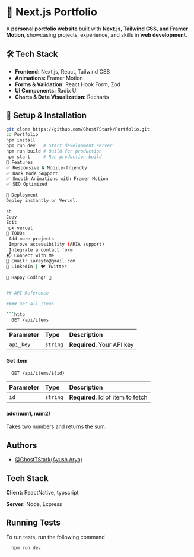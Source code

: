 # 🚀 Next.js Portfolio

A **personal portfolio website** built with **Next.js, Tailwind CSS, and Framer Motion**, showcasing projects, experience, and skills in **web development**.

## 🛠 Tech Stack

- **Frontend:** Next.js, React, Tailwind CSS
- **Animations:** Framer Motion
- **Forms & Validation:** React Hook Form, Zod
- **UI Components:** Radix UI
- **Charts & Data Visualization:** Recharts

## 🔧 Setup & Installation

````sh
git clone https://github.com/GhostTStark/Portfolio.git
cd Portfolio
npm install
npm run dev   # Start development server
npm run build # Build for production
npm start     # Run production build
🎨 Features
✅ Responsive & Mobile-friendly
✅ Dark Mode Support
✅ Smooth Animations with Framer Motion
✅ SEO Optimized

🚀 Deployment
Deploy instantly on Vercel:

sh
Copy
Edit
npx vercel
📌 TODOs
 Add more projects
 Improve accessibility (ARIA support)
 Integrate a contact form
📬 Connect with Me
📧 Email: iarayto@gmail.com
💼 LinkedIn | 🐦 Twitter

🚀 Happy Coding! 🎉


## API Reference

#### Get all items

```http
  GET /api/items
````

| Parameter | Type     | Description                |
| :-------- | :------- | :------------------------- |
| `api_key` | `string` | **Required**. Your API key |

#### Get item

```http
  GET /api/items/${id}
```

| Parameter | Type     | Description                       |
| :-------- | :------- | :-------------------------------- |
| `id`      | `string` | **Required**. Id of item to fetch |

#### add(num1, num2)

Takes two numbers and returns the sum.

## Authors

- [@GhostTStark(Ayush Arya)](https://github.com/GhostTStark)

## Tech Stack

**Client:** ReactNative, typscript

**Server:** Node, Express

## Running Tests

To run tests, run the following command

```bash
  npm run dev
```
